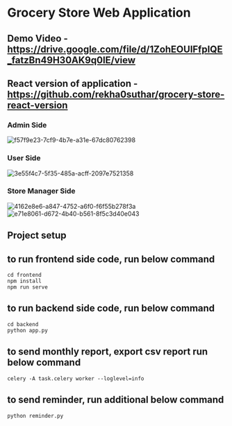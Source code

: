 # Grocery Store Web Application

## Demo Video - https://drive.google.com/file/d/1ZohEOUIFfpIQE_fatzBn49H30AK9q0IE/view

## React version of application - https://github.com/rekha0suthar/grocery-store-react-version

### Admin Side
![f57f9e23-7cf9-4b7e-a31e-67dc80762398](https://github.com/rekha0suthar/grocery-web-application/assets/71004640/1c02c9f9-8906-45a0-a313-32666fdc85ea)

### User Side
![3e55f4c7-5f35-485a-acff-2097e7521358](https://github.com/rekha0suthar/grocery-web-application/assets/71004640/ea430cc1-66fa-4cd3-b0f3-c2ee008e7af5)

### Store Manager Side
![4162e8e6-a847-4752-a6f0-f6f55b278f3a](https://github.com/rekha0suthar/grocery-web-application/assets/71004640/ecbd72c6-c3e9-4dc4-a223-57c1a4d43c0c)
![e71e8061-d672-4b40-b561-8f5c3d40e043](https://github.com/rekha0suthar/grocery-web-application/assets/71004640/a7ec7548-d20e-49f5-b227-ce940a10ca36)


## Project setup
## to run frontend side code, run below command
```
cd frontend
npm install
npm run serve
```
## to run backend side code, run below command
```
cd backend
python app.py

```
## to send monthly report, export csv report run below command
```
celery -A task.celery worker --loglevel=info
```

## to send reminder, run additional below command
```
python reminder.py

```
